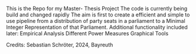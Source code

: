 This is the Repo for my Master- Thesis Project
The code is currently being build and changed rapidly
The aim is first to create a efficient and simple to use pipeline from a distribution of party seats in a parliament to a Minimal Integer Representation of that Parliament.
Additional functionality included later: 
  Empirical Analysis 
  Different Power Measures 
  Graphical Tools 

  Credits: Sebastian Schröter, 2024, Bayreuth
